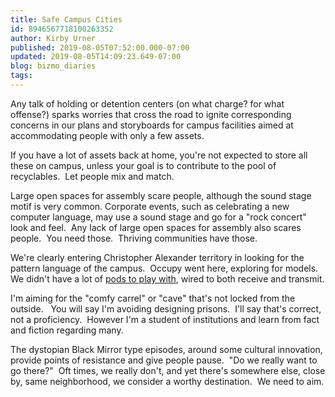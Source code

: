 ```yaml
---
title: Safe Campus Cities
id: 8946567718100263352
author: Kirby Urner
published: 2019-08-05T07:52:00.000-07:00
updated: 2019-08-05T14:09:23.649-07:00
blog: bizmo_diaries
tags: 
---
```


Any talk of holding or detention centers (on what charge? for what offense?) sparks worries that cross the road to ignite corresponding concerns in our plans and storyboards for campus facilities aimed at accommodating people with only a few assets.

If you have a lot of assets back at home, you're not expected to store all these on campus, unless your goal is to contribute to the pool of recyclables.  Let people mix and match.

Large open spaces for assembly scare people, although the sound stage motif is very common. Corporate events, such as celebrating a new computer language, may use a sound stage and go for a "rock concert" look and feel.  Any lack of large open spaces for assembly also scares people.  You need those.  Thriving communities have those.

We're clearly entering Christopher Alexander territory in looking for the pattern language of the campus.  Occupy went here, exploring for models.  We didn't have a lot of [pods to play with](https://coffeeshopsnet.blogspot.com/2011/10/cubbies.html), wired to both receive and transmit.

I'm aiming for the "comfy carrel" or "cave" that's not locked from the outside.   You will say I'm avoiding designing prisons.  I'll say that's correct, not a proficiency.  However I'm a student of institutions and learn from fact and fiction regarding many.

The dystopian Black Mirror type episodes, around some cultural innovation, provide points of resistance and give people pause.  "Do we really want to go there?"  Oft times, we really don't, and yet there's somewhere else, close by, same neighborhood, we consider a worthy destination.  We need to aim.

[](https://www.flickr.com/photos/kirbyurner/26801619080/in/photolist-MWcCCk-24nKxN1-QQpNj1-HpWezM-GQniAG)